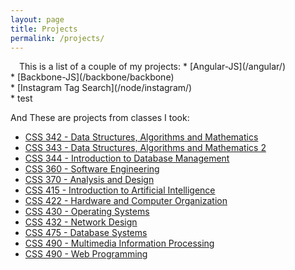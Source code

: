 ```yaml
---
layout: page
title: Projects
permalink: /projects/
---
```

<img src="http://iads-web.org/wp-content/uploads/2012/10/projects.jpg" alt="" style="padding: 5px">
This is a list of a couple of my projects:   
* [Angular-JS](/angular/) <br/>
* [Backbone-JS](/backbone/backbone) <br/>
* [Instagram Tag Search](/node/instagram/) <br/>
* test   

And These are projects from classes I took:
* [CSS 342 - Data Structures, Algorithms and Mathematics](https://github.com/tazzledazzle/UW-CSS/tree/master/342)
* [CSS 343 - Data Structures, Algorithms and Mathematics 2](https://github.com/tazzledazzle/UW-CSS/tree/master/343)
* [CSS 344 - Introduction to Database Management](https://github.com/tazzledazzle/UW-CSS/tree/master/344)
* [CSS 360 - Software Engineering](https://github.com/tazzledazzle/UW-CSS/tree/master/360)
* [CSS 370 - Analysis and Design](https://github.com/tazzledazzle/UW-CSS/tree/master/370)
* [CSS 415 - Introduction to Artificial Intelligence](https://github.com/tazzledazzle/UW-CSS/tree/master/415)
* [CSS 422 - Hardware and Computer Organization](https://github.com/tazzledazzle/UW-CSS/tree/master/422)
* [CSS 430 - Operating Systems](https://github.com/tazzledazzle/UW-CSS/tree/master/430)
* [CSS 432 - Network Design](https://github.com/tazzledazzle/UW-CSS/tree/master/432)
* [CSS 475 - Database Systems](https://github.com/tazzledazzle/UW-CSS/tree/master/475)
* [CSS 490 - Multimedia Information Processing](https://github.com/tazzledazzle/UW-CSS/tree/master/490)
* [CSS 490 - Web Programming](https://github.com/brunnerjosh/book-store)